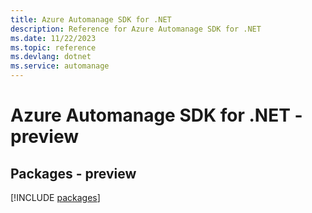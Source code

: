 ```yaml
---
title: Azure Automanage SDK for .NET
description: Reference for Azure Automanage SDK for .NET
ms.date: 11/22/2023
ms.topic: reference
ms.devlang: dotnet
ms.service: automanage
---
```

# Azure Automanage SDK for .NET - preview
## Packages - preview
[!INCLUDE [packages](automanage-index.md)]